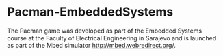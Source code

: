 # Pacman-EmbeddedSystems

The Pacman game was developed as part of the Embedded Systems course at the Faculty of Electrical Engineering in Sarajevo and is launched as part of the Mbed simulator http://mbed.webredirect.org/.
